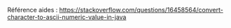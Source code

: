 Référence aides :
https://stackoverflow.com/questions/16458564/convert-character-to-ascii-numeric-value-in-java
